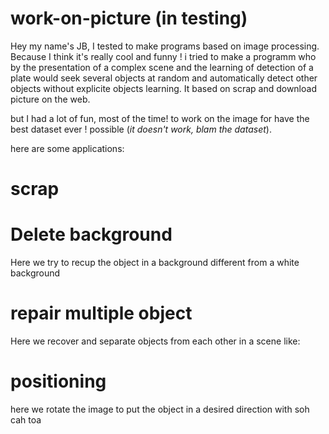 # work-on-picture (in testing)

Hey my name's JB, I tested to make programs based on image processing. Because I think it's really cool and funny ! i tried to make a programm who by the presentation of a complex scene and the learning of detection of a plate would seek several objects at random and automatically detect other objects without explicite objects learning. It based on scrap and download picture on the web. 

but I had a lot of fun, most of the time! to work on the image for have the best dataset ever ! possible (<em>it doesn't work, blam the dataset</em>).


here are some applications:





<h1>scrap</h1>


<h1>Delete background</h1>

Here we try to recup the object in a background different from a white background 


<h1>repair multiple object</h1>

Here we recover and separate objects from each other in a scene like:


<h1>positioning</h1>

here we rotate the image to put the object in a desired direction with soh cah toa

